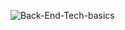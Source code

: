 
![Back-End-Tech-basics](https://github.com/user-attachments/assets/28369e58-add7-42db-8222-3f0797cf68f8)
